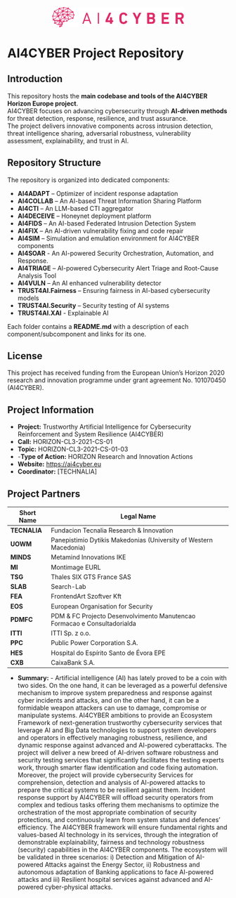 <p align="center">
  <img src="logo/AI4CYBER logo - transparent.png" alt="AI4CYBER Logo" width="300"/>
</p>

# AI4CYBER Project Repository

## Introduction
This repository hosts the **main codebase and tools of the AI4CYBER Horizon Europe project**.  
AI4CYBER focuses on advancing cybersecurity through **AI-driven methods** for threat detection, response, resilience, and trust assurance.  
The project delivers innovative components across intrusion detection, threat intelligence sharing, adversarial robustness, vulnerability assessment, explainability, and trust in AI.

## Repository Structure
The repository is organized into dedicated components:

- **AI4ADAPT** – Optimizer of incident response adaptation  
- **AI4COLLAB** – An AI-based Threat Information Sharing Platform   
- **AI4CTI** – An LLM-based CTI aggregator   
- **AI4DECEIVE** – Honeynet deployment platform 
- **AI4FIDS** – An AI-based Federated Intrusion Detection System  
- **AI4FIX** – An AI-driven vulnerability fixing and code repair  
- **AI4SIM** – Simulation and emulation environment for AI4CYBER components 
- **AI4SOAR** - An AI-powered Security Orchestration, Automation, and Response. 
- **AI4TRIAGE** – AI-powered Cybersecurity Alert Triage and Root-Cause Analysis Tool   
- **AI4VULN** – An AI enhanced vulnerability detector   
- **TRUST4AI.Fairness** – Ensuring fairness in AI-based cybersecurity models  
- **TRUST4AI.Security** – Security testing of AI systems  
- **TRUST4AI.XAI** - Explainable AI 

Each folder contains a **README.md** with a description of each component/subcomponent and links for its one.

## License
This project has received funding from the European Union’s Horizon 2020 research and innovation programme under grant agreement No. 101070450 (AI4CYBER).

## Project Information
- **Project:** Trustworthy Artificial Intelligence for Cybersecurity Reinforcement and System Resilience (AI4CYBER)
- **Call:** HORIZON-CL3-2021-CS-01
- **Topic:** HORIZON-CL3-2021-CS-01-03
- -**Type of Action:** HORIZON Research and Innovation Actions
- **Website:** https://ai4cyber.eu  
- **Coordinator:** [TECHNALIA] 

## Project Partners

| Short Name | Legal Name                                                                  |
|------------|-----------------------------------------------------------------------------|
| **TECNALIA** | Fundacion Tecnalia Research & Innovation                                  |
| **UOWM**     | Panepistimio Dytikis Makedonias (University of Western Macedonia)         |
| **MINDS**    | Metamind Innovations IKE                                                  |
| **MI**       | Montimage EURL                                                            |
| **TSG**      | Thales SIX GTS France SAS                                                 |
| **SLAB**     | Search-Lab                                                                |
| **FEA**      | FrontendArt Szoftver Kft                                                  |
| **EOS**      | European Organisation for Security                                        |
| **PDMFC**    | PDM & FC Projecto Desenvolvimento Manutencao Formacao e Consultadorialda  |
| **ITTI**     | ITTI Sp. z o.o.                                                           |
| **PPC**      | Public Power Corporation S.A.                                             |
| **HES**      | Hospital do Espírito Santo de Évora EPE                                   |
| **CXB**      | CaixaBank S.A.                                                            |

- **Summary:** - Αrtificial intelligence (AI) has lately proved to be a coin with two sides. On the one hand, it can be leveraged as a powerful defensive mechanism to improve system preparedness and response against cyber incidents and attacks, and on the other hand, it can be a formidable weapon attackers can use to damage, compromise or manipulate systems. AI4CYBER ambitions to provide an Ecosystem Framework of next-generation trustworthy cybersecurity services that leverage AI and Big Data technologies to support system developers and operators in effectively managing robustness, resilience, and dynamic response against advanced and AI-powered cyberattacks. The project will deliver a new breed of AI-driven software robustness and security testing services that significantly facilitates the testing experts work, through smarter flaw identification and code fixing automation. Moreover, the project will provide cybersecurity Services for comprehension, detection and analysis of AI-powered attacks to prepare the critical systems to be resilient against them. Incident response support by AI4CYBER will offload security operators from complex and tedious tasks offering them mechanisms to optimize the orchestration of the most appropriate combination of security protections, and continuously learn from system status and defences’ efficiency. The AI4CYBER framework will ensure fundamental rights and values-based AI technology in its services, through the integration of demonstrable explainability, fairness and technology robustness (security) capabilities in the AI4CYBER components. The ecosystem will be validated in three scenarios: i) Detection and Mitigation of AI-powered Attacks against the Energy Sector, ii) Robustness and autonomous adaptation of Banking applications to face AI-powered attacks and iii) Resilient hospital services against advanced and AI-powered cyber-physical attacks.
                





